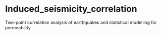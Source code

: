 # Induced_seismicity_correlation
Two-point correlation analysis of earthquakes and statistical modelling for permeability
